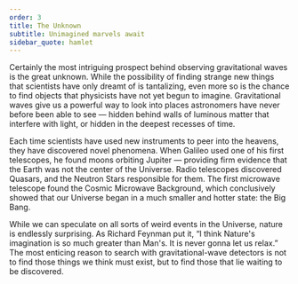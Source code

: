 ```yaml
---
order: 3
title: The Unknown
subtitle: Unimagined marvels await
sidebar_quote: hamlet
---
```


Certainly the most intriguing prospect behind observing gravitational waves is the great
unknown. While the possibility of finding strange new things that scientists have only dreamt of is
tantalizing, even more so is the chance to find objects that physicists have not yet begun to
imagine. Gravitational waves give us a powerful way to look into places astronomers have never
before been able to see — hidden behind walls of luminous matter that interfere with light, or
hidden in the deepest recesses of time.

Each time scientists have used new instruments to peer into the heavens, they have discovered novel
phenomena. When Galileo used one of his first telescopes, he found moons orbiting Jupiter —
providing firm evidence that the Earth was not the center of the Universe. Radio telescopes
discovered Quasars, and the Neutron Stars responsible for them. The first microwave telescope found
the Cosmic Microwave Background, which conclusively showed that our Universe began in a much smaller
and hotter state: the Big Bang.

While we can speculate on all sorts of weird events in the Universe, nature is endlessly
surprising. As Richard Feynman put it, “I think Nature's imagination is so much greater than
Man's. It is never gonna let us relax.” The most enticing reason to search with gravitational-wave
detectors is not to find those things we think must exist, but to find those that lie waiting to be
discovered.
